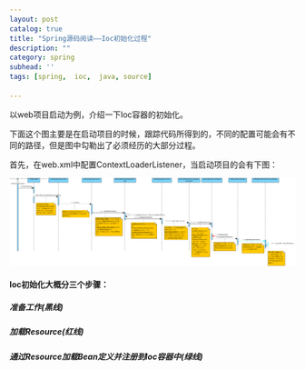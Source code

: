 ```yaml
---
layout: post
catalog: true
title: "Spring源码阅读——Ioc初始化过程"
description: ""
category: spring
subhead: ''
tags: [spring,  ioc,  java, source]

---
```


以web项目启动为例，介绍一下Ioc容器的初始化。

下面这个图主要是在启动项目的时候，跟踪代码所得到的，不同的配置可能会有不同的路径，但是图中勾勒出了必须经历的大部分过程。

首先，在web.xml中配置ContextLoaderListener，当启动项目的会有下图：

![image](/images/java/ioc_zps75bb1a82.png)

#### Ioc初始化大概分三个步骤：
 
##### 准备工作(黑线)

##### 加载Resource(红线)

##### 通过Resource加载Bean定义并注册到Ioc容器中(绿线)


